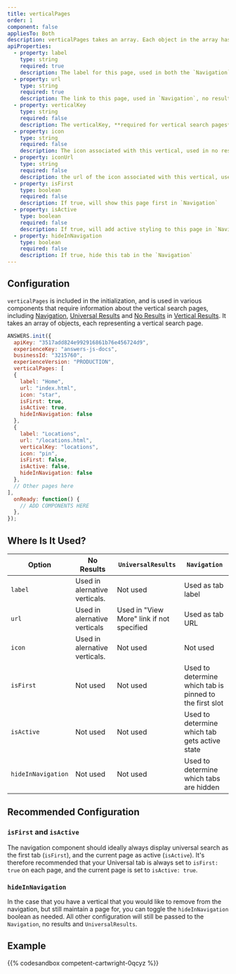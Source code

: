 ```yaml
---
title: verticalPages
order: 1
component: false
appliesTo: Both
description: verticalPages takes an array. Each object in the array has the following properties.
apiProperties:
  - property: label
    type: string
    required: true
    description: The label for this page, used in both the `Navigation` and no results
  - property: url
    type: string
    required: true
    description: The link to this page, used in `Navigation`, no results and `UniversalResults` 
  - property: verticalKey
    type: string
    required: false
    description: The verticalKey, **required for vertical search pages**, must be omitted for universal search  
  - property: icon
    type: string
    required: false
    description: The icon associated with this vertical, used in no results
  - property: iconUrl
    type: string
    required: false
    description: the url of the icon associated with this vertical, used in no results. Takes precedence over `icon`.  
  - property: isFirst
    type: boolean
    required: false
    description: If true, will show this page first in `Navigation`
  - property: isActive
    type: boolean
    required: false
    description: If true, will add active styling to this page in `Navigation` 
  - property: hideInNavigation
    type: boolean
    required: false
    description: If true, hide this tab in the `Navigation`     
---
```


## Configuration
`verticalPages` is included in the initialization, and is used in various components that require information about the vertical search pages, including [Navigation](../../components/navigation), [Universal Results](../../components/universal-results) and [No Results](../../pages/vertical-no-results) in [Vertical Results](../../components/vertical-results). It takes an array of objects, each representing a vertical search page. 

```js
ANSWERS.init({
  apiKey: "3517add824e992916861b76e456724d9",
  experienceKey: "answers-js-docs",
  businessId: "3215760",
  experienceVersion: "PRODUCTION",
  verticalPages: [
  {
    label: "Home",
    url: "index.html",
    icon: "star",
    isFirst: true,
    isActive: true,
    hideInNavigation: false
  },
  {
    label: "Locations",
    url: "/locations.html",
    verticalKey: "locations",
    icon: "pin",
    isFirst: false,
    isActive: false,
    hideInNavigation: false
  },
  // Other pages here
],
  onReady: function() {
    // ADD COMPONENTS HERE
  },
});

```
## Where Is It Used?
| Option        | No Results           | `UniversalResults`  | `Navigation`  |
| ------------- |--------------------- | ------------------- |----------- |
| `label`       | Used in alernative verticals. | Not used | Used as tab label |
| `url`         | Used in alernative verticals | Used in "View More" link if not specified| Used as tab URL |
| `icon`       | Used in alernative verticals. | Not used | Not used |
| `isFirst`       | Not used | Not used | Used to determine which tab is pinned to the first slot |
| `isActive`       | Not used | Not used | Used to determine which tab gets active state |
| `hideInNavigation`       | Not used | Not used | Used to determine which tabs are hidden |

## Recommended Configuration
### `isFirst` and `isActive`
The navigation component should ideally always display universal search as the first tab (`isFirst`), and the current page as active (`isActive`). It's therefore recommended that your Universal tab is always set to `isFirst: true` on each page, and the current page is set to `isActive: true`.

### `hideInNavigation`
In the case that you have a vertical that you would like to remove from the navigation, but still maintain a page for, you can toggle the `hideInNavigation` boolean as needed. All other configuration will still be passed to the `Navigation`, no results and `UniversalResults`. 

## Example
{{% codesandbox competent-cartwright-0qcyz %}}
